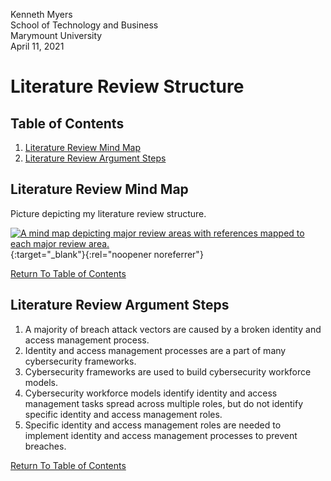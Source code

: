 Kenneth Myers<br>
School of Technology and Business<br>
Marymount University<br>
April 11, 2021

# Literature Review Structure

## Table of Contents
1. [Literature Review Mind Map](#literature-review-mind-map)<br>
2. [Literature Review Argument Steps](#literature-review-argument-steps)

## Literature Review Mind Map

Picture depicting my literature review structure.

[![A mind map depicting major review areas with references mapped to each major review area.](../../assets/litreviewmindmap.png)](../../assets/litreviewmindmap.png){:target="_blank"}{:rel="noopener noreferrer"}
  
[Return To Table of Contents](#table-of-contents)

## Literature Review Argument Steps

1. A majority of breach attack vectors are caused by a broken identity and access management process.
3. Identity and access management processes are a part of many cybersecurity frameworks.
4. Cybersecurity frameworks are used to build cybersecurity workforce models.
5. Cybersecurity workforce models identify identity and access management tasks spread across multiple roles, but do not identify specific identity and access management roles.
6. Specific identity and access management roles are needed to implement identity and access management processes to prevent breaches.

[Return To Table of Contents](#table-of-contents)

